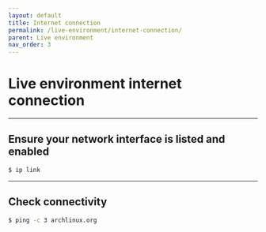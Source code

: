 ```yaml
---
layout: default
title: Internet connection
permalink: /live-environment/internet-connection/
parent: Live environment
nav_order: 3
---
```


# Live environment internet connection

---

## Ensure your network interface is listed and enabled

```bash
$ ip link
```

---

## Check connectivity

```bash
$ ping -c 3 archlinux.org
```
